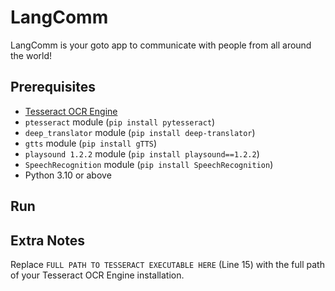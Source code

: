 # LangComm
LangComm is your goto app to communicate with people from all around the world!

## Prerequisites

- [Tesseract OCR Engine](https://github.com/UB-Mannheim/tesseract/wiki)
- `ptesseract` module (`pip install pytesseract`)
- `deep_translator` module (`pip install deep-translator`)
- `gtts` module (`pip install gTTS`)
- `playsound 1.2.2` module (`pip install playsound==1.2.2`)
- `SpeechRecognition` module (`pip install SpeechRecognition`)
- Python 3.10 or above

## Run

## Extra Notes

Replace `FULL PATH TO TESSERACT EXECUTABLE HERE` (Line 15) with the full path of your Tesseract OCR Engine installation.
